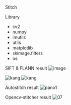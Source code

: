 Stitch

Library
  - cv2
  - numpy
  - imutils 
  - utils
  - matplotlib
  - skimage.filters
  - os


SIFT & FLANN result
![image](https://user-images.githubusercontent.com/86349365/148646660-9e5cf929-7f61-44b6-a4d0-ae05c40195a7.png)



![kang](https://user-images.githubusercontent.com/86349365/148645882-2e60584a-99f3-4be9-aa9e-78b8fd89aa29.jpg)
![kang](https://user-images.githubusercontent.com/86349365/148645849-55cb965c-4016-48eb-9f06-8bdf0b1545d6.jpg)

Autostitch result
![pano1](https://user-images.githubusercontent.com/86349365/148645909-aa5f0029-2623-4a1a-aca3-0b2d608c46f1.jpg)

Opencv-stitcher result
![07](https://user-images.githubusercontent.com/86349365/148646012-27c0e56f-58cc-49e2-ae29-e48ba26abd63.png)

